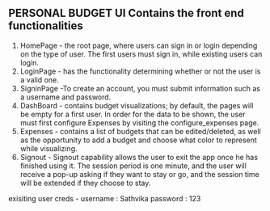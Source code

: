 PERSONAL BUDGET UI
Contains the front end functionalities
- 
1. HomePage - the root page, where users can sign in or login depending on the type of user. The first users must sign in, while existing users can login.
2. LoginPage - has the functionality determining whether or not the user is a valid one.
3. SigninPage -To create an account, you must submit information such as a username and password.
4. DashBoard - contains budget visualizations; by default, the pages will be empty for a first user. In order for the data to be shown, the user must first configure Expenses by visiting the configure_expenses page. 
5. Expenses - contains a list of budgets that can be edited/deleted, as well as the opportunity to add a budget and choose what color to represent while visualizing.
6. Signout - Signout capability allows the user to exit the app once he has finished using it.
 The session period is one minute, and the user will receive a pop-up asking if they want to stay or go, and the session time will be extended if they choose to stay.

exisiting user creds - username : Sathvika
                       password : 123

